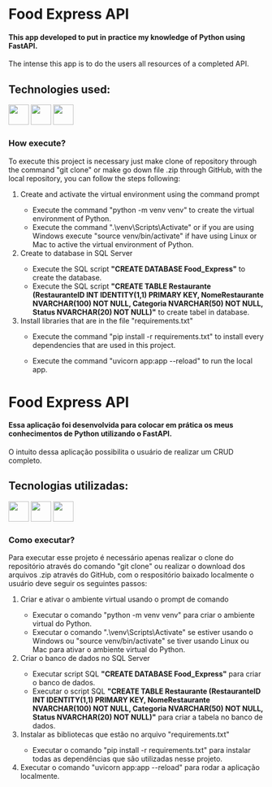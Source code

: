 # Food Express API
#### This app developed to put in practice my knowledge of Python using FastAPI.
<div>
  <p>The intense this app is to do the users all resources of a completed API.</p>
</div>

## Technologies used:
<div>
  <img src="https://cdn.jsdelivr.net/gh/devicons/devicon@latest/icons/python/python-original.svg" width="40" height="40" />
  <img src="https://cdn.jsdelivr.net/gh/devicons/devicon@latest/icons/fastapi/fastapi-original.svg" width="40" height="40" />  
  <img src="https://cdn.jsdelivr.net/gh/devicons/devicon@latest/icons/sqlite/sqlite-original.svg" width="40" height="40" />
</div>

### How execute?
<div>
  <p>To execute this project is necessary just make clone of repository through the command "git clone" or make go down file .zip through GitHub, with the local repository, you can follow the steps following:</p>
  <ol>
    <li>Create and activate the virtual environment using the command prompt</li>
    <ul>
      <li>Execute the command "python -m venv venv" to create the virtual environment of Python.</li>
      <li>Execute the command ".\venv\Scripts\Activate" or if you are using Windows execute "source venv/bin/activate" if have using Linux or Mac to active the virtual environment of Python.</li>
    </ul>
    <li>Create to database in SQL Server</li>
    <ul>
      <li>Execute the SQL script <b>"CREATE DATABASE Food_Express"</b> to create the database.</li>
      <li>Execute the SQL script <b>"CREATE TABLE Restaurante (RestauranteID INT IDENTITY(1,1) PRIMARY KEY, NomeRestaurante NVARCHAR(100) NOT NULL, Categoria NVARCHAR(50) NOT NULL, Status NVARCHAR(20) NOT NULL)"</b> to create tabel in database.</li>
    </ul>
    <li>Install libraries that are in the file "requirements.txt"</li>
    <ul>
      <li>Execute the command "pip install -r requirements.txt" to install every dependencies that are used in this project.</li>
    </ul>
    <ul>
        <li>Execute the command "uvicorn app:app --reload" to run the local app.</li>
      </ul>
  </ol>
</div>


# Food Express API
#### Essa aplicação foi desenvolvida para colocar em prática os meus conhecimentos de Python utilizando o FastAPI.
<div>
  <p>O intuito dessa aplicação possibilita o usuário de realizar um CRUD completo.</p>
</div>

## Tecnologias utilizadas:
<div>
  <img src="https://cdn.jsdelivr.net/gh/devicons/devicon@latest/icons/python/python-original.svg" width="40" height="40" />
  <img src="https://cdn.jsdelivr.net/gh/devicons/devicon@latest/icons/fastapi/fastapi-original.svg" width="40" height="40" />  
  <img src="https://cdn.jsdelivr.net/gh/devicons/devicon@latest/icons/sqlite/sqlite-original.svg" width="40" height="40" />
</div>

### Como executar?
<div>
  <p>Para executar esse projeto é necessário apenas realizar o clone do repositório através do comando "git clone" ou realizar o download dos arquivos .zip através do GitHub, com o respositório baixado localmente o usuário deve seguir os seguintes passos:</p>
  <ol>
    <li>Criar e ativar o ambiente virtual usando o prompt de comando</li>
    <ul>
      <li>Executar o comando "python -m venv venv" para criar o ambiente virtual do Python.</li>
      <li>Executar o comando ".\venv\Scripts\Activate" se estiver usando o Windows ou "source venv/bin/activate" se tiver usando Linux ou Mac para ativar o ambiente virtual do Python.</li>
    </ul>
    <li>Criar o banco de dados no SQL Server</li>
    <ul>
      <li>Executar script SQL <b>"CREATE DATABASE Food_Express"</b> para criar o banco de dados.</li>
      <li>Executar o script SQL <b>"CREATE TABLE Restaurante (RestauranteID INT IDENTITY(1,1) PRIMARY KEY, NomeRestaurante NVARCHAR(100) NOT NULL, Categoria NVARCHAR(50) NOT NULL, Status NVARCHAR(20) NOT NULL)"</b> para criar a tabela no banco de dados.</li>
    </ul>
    <li>Instalar as bibliotecas que estão no arquivo "requirements.txt"</li>
    <ul>
      <li>Executar o comando "pip install -r requirements.txt" para instalar todas as dependências que são utilizadas nesse projeto.</li>
    </ul>
        <li>Executar o comando "uvicorn app:app --reload" para rodar a aplicação localmente.</li>
      </ul>
  </ol>
</div>
